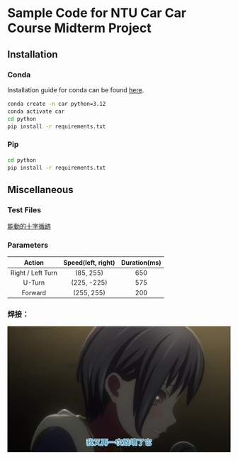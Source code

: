 # Sample Code for NTU Car Car Course Midterm Project

## Installation

### Conda

Installation guide for conda can be found [here](https://conda.io/projects/conda/en/latest/user-guide/install/index.html).

```bash
conda create -n car python=3.12
conda activate car
cd python
pip install -r requirements.txt
```

### Pip

```bash
cd python
pip install -r requirements.txt
```

## Miscellaneous
### Test Files
[能動的十字循跡](test/cross_test/cross_test.ino)
### Parameters
| Action |  Speed(left, right) | Duration(ms) |
|:---:|:---:|:---:|
| Right / Left Turn | (85, 255) | 650 |
| U-Turn | (225, -225) | 575 |
| Forward | (255, 255) | 200 |

### 焊接：

![alt text](image.png)